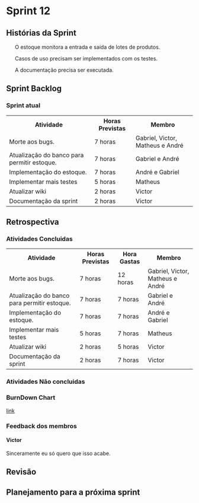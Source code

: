 <h1> Sprint 12 </h1>

<h2> Histórias da Sprint </h2>

<ul><p align="justify">  O estoque monitora a entrada e saída de lotes de produtos.</p></ul>
<ul><p align="justify">  Casos de uso precisam ser implementados com os testes.</p></ul>
<ul><p align="justify">  A documentação precisa ser executada.</p></ul>

<h2> Sprint Backlog </h2>

<h3> Sprint atual </h3>
<table>
  <tr>
    <th> Atividade </th>
    <th> Horas Previstas </th>
    <th> Membro </th>
  </tr>
   <tr>
    <td> Morte aos bugs. </td>
    <td> 7 horas </td>
    <td> Gabriel, Victor, Matheus e André </td>
  </tr>
  <tr>
    <td> Atualização do banco para permitir estoque. </td>
    <td> 7 horas </td>
    <td> Gabriel e André </td>
  </tr>
  <tr>
    <td> Implementação do estoque. </td>
    <td> 7 horas </td>
    <td> André e Gabriel</td>
  </tr>
  <tr>
    <td> Implementar mais testes </td>
    <td> 5 horas </td>
    <td> Matheus </td>
  </tr>
  <tr>
    <td> Atualizar wiki </td>
    <td> 2 horas </td>
    <td> Victor </td>
  </tr>
    <tr>
    <td> Documentação da sprint </td>
    <td> 2 horas </td>
    <td> Victor </td>
  </tr>
</table> 

<h2> Retrospectiva </h2>
<h3> Atividades Concluidas </h3>
<table>
  <tr>
    <th> Atividade </th>
    <th> Horas Previstas </th>
    <th> Hora Gastas </th>
    <th> Membro </th>
  </tr>
   <tr>
    <td> Morte aos bugs. </td>
    <td> 7 horas </td>
    <td> 12 horas </td>
    <td> Gabriel, Victor, Matheus e André </td>
  </tr>
  <tr>
    <td> Atualização do banco para permitir estoque. </td>
    <td> 7 horas </td>
    <td> 7 horas </td>
    <td> Gabriel e André </td>
  </tr>
  <tr>
    <td> Implementação do estoque. </td>
    <td> 7 horas </td>
    <td> 7 horas </td>
    <td> André e Gabriel</td>
  </tr>
  <tr>
    <td> Implementar mais testes </td>
    <td> 5 horas </td>
    <td> 7 horas </td>
    <td> Matheus </td>
  </tr>
  <tr>
    <td> Atualizar wiki </td>
    <td> 2 horas </td>
    <td> 5 horas </td>
    <td> Victor </td>
  </tr>
    <tr>
    <td> Documentação da sprint </td>
    <td> 2 horas </td>
    <td> 7 horas </td>
    <td> Victor </td>
  </tr>
</table> 

<h3> Atividades Não concluidas </h3>

<h3> BurnDown Chart </h3>

<a href="https://docs.google.com/spreadsheets/d/1F4zg84LUfO0RrQ7r9oebns8DssLGFd2F2MjHl3I0L5Y/edit#gid=0"> link </a>

<h3> Feedback dos membros</h3>
<h4> Victor </h4>

<p align="justify"> Sinceramente eu só quero que isso acabe.</p>

<h2> Revisão </h2>
<p align="justify"><p>

<h2> Planejamento para a próxima sprint</h2>
<p align="justify"></p>
